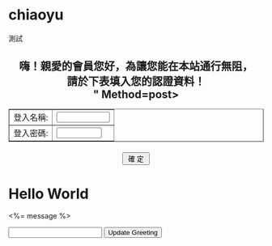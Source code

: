 # chiaoyu
測試
<HTML>
<BODY>
<h2 ALIGN="CENTER">
嗨！親愛的會員您好，為讓您能在本站通行無阻，<BR>
請於下表填入您的認證資料！
<FORM Action="<?=$_SERVER["PHP_SELF"];?>" Method=post>
<TABLE BORDER=1 CELLSPACING=0 ></h2>
<TR><TD ALIGN=RIGHT>登入名稱:</TD>
<TD><Input Type=Text Name=ID Size=10></TD></TR>
<TR><TD ALIGN=RIGHT>登入密碼:</TD>
<TD><Input Type=Password Name=Password Size=8></TD></TR>
</TABLE><P>
<INPUT Type=Submit Value=" 確 定 " name="B1">
</FORM>
</CENTER>
</BODY>
</HTML>

<!DOCTYPE html>
<html>
  <head>
    <title>Sample App</title>
  </head>
  <body>
    <h1>Hello World</h1>
    <p><%= message %></p>
    <form method="post" action="/hello">
      <p>
        <input name="message"></input>
        <input class="button" type="submit" value="Update Greeting">
      </p>
    </form>
  </body>
</html>
